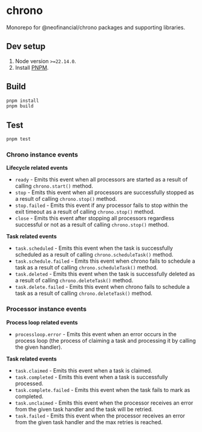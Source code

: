 # chrono

Monorepo for @neofinancial/chrono packages and supporting libraries.

## Dev setup

1. Node version `>=22.14.0`.
1. Install [PNPM](https://pnpm.io/installation#using-corepack).

## Build

```sh
pnpm install
pnpm build
```

## Test

```sh
pnpm test
```

### Chrono instance events

**Lifecycle related events**
- `ready` - Emits this event when all processors are started as a result of calling `chrono.start()` method.
- `stop` - Emits this event when all processors are successfully stopped as a result of calling `chrono.stop()` method.
- `stop.failed` - Emits this event if any processor fails to stop within the exit timeout as a result of calling `chrono.stop()` method.
- `close` - Emits this event after stopping all processors regardless successful or not as a result of calling `chrono.stop()` method.

**Task related events**
- `task.scheduled` - Emits this event when the task is successfully scheduled as a result of calling `chrono.scheduleTask()` method.
- `task.schedule.failed` - Emits this event when chrono fails to schedule a task as a result of calling `chrono.scheduleTask()` method.
- `task.deleted` - Emits this event when the task is successfully deleted as a result of calling `chrono.deleteTask()` method.
- `task.delete.failed` - Emits this event when chrono fails to schedule a task as a result of calling `chrono.deleteTask()` method.

### Processor instance events

**Process loop related events**
- `processloop.error` - Emits this event when an error occurs in the process loop (the process of claiming a task and processing it by calling the given handler).

**Task related events**
- `task.claimed` - Emits this event when a task is claimed.
- `task.completed` - Emits this event when a task is successfully processed.
- `task.complete.failed` -  Emits this event when the task fails to mark as completed.
- `task.unclaimed` - Emits this event when the processor receives an error from the given task handler and the task will be retried.
- `task.failed` - Emits this event when the processor receives an error from the given task handler and the max retries is reached.
